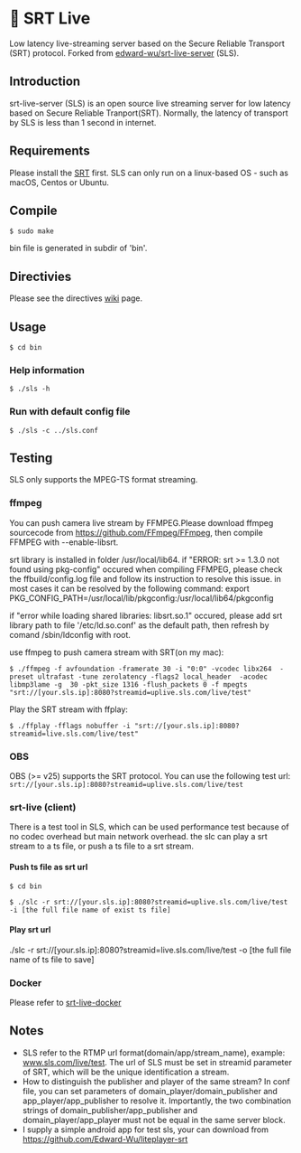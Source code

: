 # 🎥 SRT Live

Low latency live-streaming server based on the Secure Reliable Transport (SRT) protocol. Forked from [edward-wu/srt-live-server](https://github.com/Edward-Wu/srt-live-server) (SLS).

## Introduction

srt-live-server (SLS) is an open source live streaming server for low latency based on Secure Reliable Tranport(SRT).
Normally, the latency of transport by SLS is less than 1 second in internet.


## Requirements

Please install the [SRT](https://github.com/Haivision/srt) first. SLS can only run on a linux-based OS - such as macOS, Centos or Ubuntu.

## Compile

`$ sudo make`

bin file is generated in subdir of 'bin'.

## Directivies

Please see the directives [wiki](https://github.com/Edward-Wu/srt-live-server/wiki/Directives) page.

## Usage

`$ cd bin`

### Help information

`$ ./sls -h`

### Run with default config file

`$ ./sls -c ../sls.conf`

## Testing

SLS only supports the MPEG-TS format streaming. 

### ffmpeg

You can push camera live stream by FFMPEG.Please download ffmpeg sourcecode from https://github.com/FFmpeg/FFmpeg, then compile FFMPEG with --enable-libsrt. 

srt library is installed in folder /usr/local/lib64.
if "ERROR: srt >= 1.3.0 not found using pkg-config" occured when compiling FFMPEG, please check the ffbuild/config.log file and follow its instruction to resolve this issue. in most cases it can be resolved by the following command:
export PKG_CONFIG_PATH=/usr/local/lib/pkgconfig:/usr/local/lib64/pkgconfig

if "error while loading shared libraries: libsrt.so.1" occured, please add srt library path to file '/etc/ld.so.conf' as the default path, then refresh by comand /sbin/ldconfig with root.

use ffmpeg to push camera stream with SRT(on my mac):

`$ ./ffmpeg -f avfoundation -framerate 30 -i "0:0" -vcodec libx264  -preset ultrafast -tune zerolatency -flags2 local_header  -acodec libmp3lame -g  30 -pkt_size 1316 -flush_packets 0 -f mpegts "srt://[your.sls.ip]:8080?streamid=uplive.sls.com/live/test"`

Play the SRT stream with ffplay:

`$ ./ffplay -fflags nobuffer -i "srt://[your.sls.ip]:8080?streamid=live.sls.com/live/test"`

### OBS

OBS (>= v25) supports the SRT protocol. You can use the following test url: `srt://[your.sls.ip]:8080?streamid=uplive.sls.com/live/test`

### srt-live (client)

There is a test tool in SLS, which can be used performance test because of no codec overhead but main network overhead. the slc can play a srt stream to a ts file, or push a ts file to a srt stream.

#### Push ts file as srt url

`$ cd bin`

`$ ./slc -r srt://[your.sls.ip]:8080?streamid=uplive.sls.com/live/test -i [the full file name of exist ts file]`

#### Play srt url

./slc -r srt://[your.sls.ip]:8080?streamid=live.sls.com/live/test -o [the full file name of ts file to save]

### Docker

Please refer to [srt-live-docker](https://github.com/superepicstudios/srt-live-docker)

## Notes

- SLS refer to the RTMP url format(domain/app/stream_name), example: www.sls.com/live/test. The url of SLS must be set in streamid parameter of SRT, which will be the unique identification a stream.
- How to distinguish the publisher and player of the same stream? In conf file, you can set parameters of domain_player/domain_publisher and app_player/app_publisher to resolve it. Importantly, the two combination strings of domain_publisher/app_publisher and domain_player/app_player must not be equal in the same server block.
- I supply a simple android app for test sls, your can download from https://github.com/Edward-Wu/liteplayer-srt
